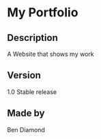 # My Portfolio

## Description

A Website that shows my work

## Version

1.0 Stable release

## Made by

Ben Diamond
